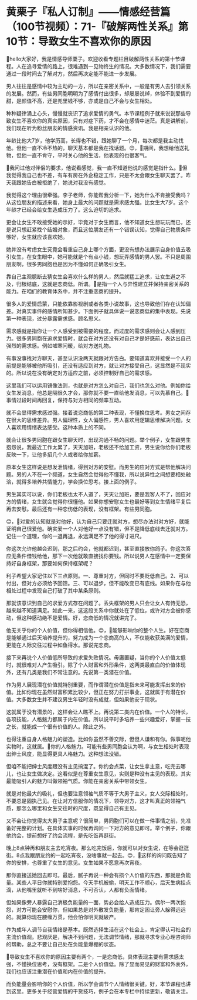 # 黄栗子『私人订制』——情感经营篇（100节视频）：71-『破解两性关系』第10节：导致女生不喜欢你的原因

🎼hello大家好，我是情感导师栗子。欢迎收看专题栏目破解两性关系的第十节课程。人在追寻爱情的路上，很难遇到一见物终生的情况。大多数情况下，我们需要通过一段时间去了解对方，然后再决定能不能进一步发展。

男人往往是感情中较为主动的一方，所以在亲密关系中，一般是有男人去引领关系的发展。然而，有些男同胞明明为了感情付出很多，却屡屡说绰，体验不到爱情的甜，是颜值不高，还是兜里钱不够，亦或是自己不会与女生相处。

种种疑律涌上心头，慢慢就丧识了追求爱情的勇气。本节课程例子就来说说那些导致女生不喜欢你的真实原因，只有对症下药，才不会在感情中迷茫。真是讲解前，我们现在听为粉丝朋友的情感资讯。我是相亲认识的他。

年龄比他大7岁，他学历高，长得也不错，跟她聊了一个月，每次都是我主动找他。但他一直不冷不热的，聊天基本都是我在找话题。😊，🎼期间，我想给他送礼物，但他一直不肯守，平时关心他的生活，他表现的也很客气。

🎼我问过他对伴侣的要求，他说看感觉，我一直不知道他说的感觉是指什么。🎼但我觉得我自己也不差，有车有房在外企稳定工作，只是不太会跟女生聊天罢了。昨天我跟她告白被拒绝了，她说对我没有感觉。

我觉得这个理由很牵强。李子老师，你能帮我分析一下，她为什么不肯接受我吗？从这位朋友的描述来看，她身上最大的问题就是需求感太强。比女生大7岁。这个年龄才已经会给女生造成压力了。这么迫切的追求。

更会让女生不敢接受她的示好，毕竟对于女生而言，他不知道女生想玩玩而已，还是说只想赶紧找个结婚对象，而且这位朋友还有一个错误认知，觉得自己物质条件够好，女生就应该喜欢她。

她并没有考虑女生究竟会看重自己身上哪个方面，更没有想办法展示自身价值去吸引女生，在女生眼中，她可能就是个有点小钱，想玩弄感情的男人罢。不只是周围朋友啊，很多男同胞也是因为不懂如何正确吸引女生。

靠自己主观臆断去猜女生会喜欢什么样的男人，然后就猛工追求，让女生避之不及，归根结底，这就是恋商低。所谓。🎼是指一个人与异性建立并保持亲密关系的能力。在咱们的教育体系中，并不注重恋商的提升。

很多人的爱情启蒙，只能依靠影视剧或者各类小说故事，这也导致他们存在认知偏差。对真实事件的感情所知甚少。下面例子就具体说一说恋商低的集中表现。先说第一种表现，过分暴露需求感。顾名思义。

需求感就是指你让一个人感受到被需要的程度。而过度的需求感则会让人感到压力。很多男同胞在追求爱情时，就会在对方还没有对自己才是好感前，表达出自己强烈的需求感。例如嘘寒问暖，给对方送礼物。

有事没事找对方聊天，甚至认识没两天就跟对方告白。要知道喜欢并接受一个人的前提是能够被他所吸引，还没有适应到对方，就让对方接受自己，这显然是不现实的。所以说在没有确定对方适应之前，必须控制好自己的需求感。

这里我们可以运用镜像法则，也就是对方怎么对自己，我们也怎么对他。例如你给女生发消息，他总是隔很久才会，那你就不要一直给他发消息，可以先慕自己。🎼事情过段时间再回复，保持与对方相同的频率互动。

就不会显得需求感过强。接着说恋商低的第二种表现，不懂换位思考。男女之间存在很大的思维差异。男人偏理性，女人偏感性，男人喜欢用逻辑思维解决问题，女人喜欢用情绪表达感受。这种本质上的不同。

就会让很多男同胞在跟女生聊天时，出现沟通不畅的问题。举个例子，女生跟男生抱怨说，我最近工作太累了，天天加班，老板还不给加工资，男生说你给你们老板反映一下，让他多招几个人或者给你加薪。

原本女生这样说是想发泄情绪，得到对方的安慰。而男生的应对方式是帮他解决问题。男的人不在一个频道，女生自然会觉得他不懂我，所以说异性之间想要相处融洽，就得多培养共情能力，学会换位思考。接上面的例子。

男生其实可以说，你们老板也太不人道了，天天让加班，要是我客人不了，回应对方的情绪，女生就会觉得你很懂他。如果你想安慰女生也最好等到女生情绪平复后再去安慰。最后还有一种恋伤低的表现，没有框架。有些男同胞。

😊，🎼对爱的认知就是对他好，认为自己只要迁就对方，想尽办法对对方好，就能证明自己很爱他。确实爱一个人对他好一点没有错，但不是降低底线去迁就对方。记住一个道理，你的一退再退，永远满足不了他的得寸进尺。

你这次允许他越会迟到，那之后约会，他就都迟到，甚至直接放你鸽子。你这次答应无条件借钱给他，那下一次他就敢直接找你要钱。所以说男人在感情中一定要保持好自身框架，那要如何保持框架呢？

利子希望大家记住以下三点原则。一、尊重对方，但同时不要贬低自己。2、可以付出，但对方必须给予回馈。三、可以退步，但不能改变已有底线。如果你在与他相处过程中发现自己打破了其中某条原则。

那就该意识到自己的求爱方式存在问题了。丢失框架的男人只会让女人有恃无恐，越来越不知道满足。如此一来，这这段关系中你就处在了低位，或许对方会被你感动，但这种感动绝不是爱情。好，恋商低的情况就讲完了。

他无关乎你的个人价值，但你得相信他。😊，🎼能够影响你的整个人生。好在恋商是能够通过后天培养提升的，努力成为一个恋商高的人，不仅能收获美满的爱情，更能在人际交往过程中如鱼得水。那说完恋商。

接下来再说个人价值低所导致的求爱失败情况。毋庸置疑，当你的个人价值太低时，就很难对人产生吸引。除了个人财富和外形条件，这两类最直白的价值体现外，还有几类是我们不常注意的。先说第一类潜在价值。

作为男人展现潜在价值就特别重要，而作谓潜在价值是指未来可能发挥出来的价值。比如你现在虽然财富积累比较少，但正在努力打拼事业，这就属于有潜在价值。大多数女生并不建议男生年轻时没有成就，但如果他安于现状。

这就属于没有潜景的，这样会让人瞧不上。再说第二类内在价值。一个人的特长，各项技能，人格魅力都属于内在价值。所以说平时多培养一些兴趣爱好，掌握一技之长，就能成一个很有价值的人。除此之外。

也得注重自身人格魅力的塑造。比如你虽然不善交际，但但人谦和有你。做事呢他实物时，这就属。🎼你的人格魅力。可能有些男同胞会认为啊，与女生相处时表现出绅士风度，能显得更具人格魅力。这种想法没错。

但咱不能把绅士风度跟没有主见搞混了。你约会点菜，让女生拿主意，吃完去哪儿，也让女生做决定。这看似是在尊重女生意见，实则是种没有主见的表现。其实最能吸引人的魅力叫做领袖气质。你能在亲密关系中带领女生。

就是对他最大的吸礼，但也要注意领袖气质不等于大男子主义，女人交际相处时，不要总是固执己见。在让对方信服你的情况下，领导对方，这才叫真正的领袖气质，那怎么哪里和女生交往时的尺度，既显得自己有主见。

又不会让你觉得太大男子主意呢？很简单，男同胞们可以在做一件事情之前，先准备好完整的计划。在具体实事的时候再询问一下对方的意见即可。举个例子，你跟他约会，提前想好了约会流程，是先吃饭再逛街。

晚上8点钟再和朋友主去吃宵夜。那么吃完饭后，你就可以对女生说，在等会逛逛街。8点我跟朋友约的一起吃宵夜，没啥事就一起去。😊，🎼这样的询问既告知了你的安排，也尊重了女生的意见。女生如果不愿意再次宵夜。

那你直接送她回去即可。最后，腻子再说一种会有损个人价值的东西，那就是负能量。某些人平日你就特别爱抱怨。今天手机被偷，明天工作不顺心，后天生病挂点滴，从他嘴里就听不到啥好消息，不可否认，人都有负面情绪。

但如果像旁人暴露自己消极负能量的一面，势必会给人造成压力。偶尔一两次抱怨，对方可能会安慰你，但如果总是对外散发负能量，那肯定困让旁人躲得远远的。就算你现在腰缠万贯，他会怕你明天就破产。

作为成年人调节自我情绪是基本。既然选择生活在这个社会上，肯定得认可社会的主流价值观。悲观厌是，解决不到问题，无法调节情绪，那就寻求专业心理咨询师的帮助，总之不要让自己处在负能量爆棚的状态。

🎼导致女生不喜欢你的原因主要有两个，一是恋商低，具体表现主要有需求感太强，不懂换位思考，没有框架。二是个人价值低。除了显而易见的财富和外表外，我们也应该注重潜在价值和内在价值的提升。

而负能量会影响你的个人价值，所以学会调节个人情绪很关键。好，本节课程也讲到这里。更多关于经营爱情的干货技巧，例子会在本专栏中持续更新，敬请关注。

